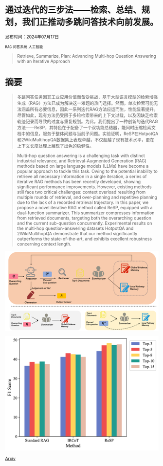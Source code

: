 # 通过迭代的三步法——检索、总结、规划，我们正推动多跳问答技术向前发展。

发布时间：2024年07月17日

`RAG` `问答系统` `人工智能`

> Retrieve, Summarize, Plan: Advancing Multi-hop Question Answering with an Iterative Approach

# 摘要

> 多跳问答任务因其工业应用价值而备受挑战，基于大型语言模型的检索增强生成（RAG）方法已成为解决这一难题的热门选择。然而，单次检索可能无法涵盖所有必要信息，因此一系列迭代RAG方法应运而生，性能显著提升。尽管如此，现有方法仍受限于多轮检索带来的上下文过载，以及因缺乏检索轨迹记录而导致的过度与重复规划。为此，我们提出了一种创新的迭代RAG方法——ReSP，其特色在于配备了一个双功能总结器，能同时压缩检索文档中的信息，服务于整体问题与当前子问题。实验证明，ReSP在HotpotQA和2WikiMultihopQA数据集上表现卓越，不仅超越了现有技术水平，更在上下文长度处理上展现了出色的稳健性。

> Multi-hop question answering is a challenging task with distinct industrial relevance, and Retrieval-Augmented Generation (RAG) methods based on large language models (LLMs) have become a popular approach to tackle this task. Owing to the potential inability to retrieve all necessary information in a single iteration, a series of iterative RAG methods has been recently developed, showing significant performance improvements. However, existing methods still face two critical challenges: context overload resulting from multiple rounds of retrieval, and over-planning and repetitive planning due to the lack of a recorded retrieval trajectory. In this paper, we propose a novel iterative RAG method called ReSP, equipped with a dual-function summarizer. This summarizer compresses information from retrieved documents, targeting both the overarching question and the current sub-question concurrently. Experimental results on the multi-hop question-answering datasets HotpotQA and 2WikiMultihopQA demonstrate that our method significantly outperforms the state-of-the-art, and exhibits excellent robustness concerning context length.

![通过迭代的三步法——检索、总结、规划，我们正推动多跳问答技术向前发展。](../../../paper_images/2407.13101/x1.png)

![通过迭代的三步法——检索、总结、规划，我们正推动多跳问答技术向前发展。](../../../paper_images/2407.13101/x2.png)

[Arxiv](https://arxiv.org/abs/2407.13101)